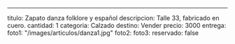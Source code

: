 ---
titulo: Zapato danza folklore y español
descripcion: Talle 33, fabricado en cuero.
cantidad: 1
categoria: Calzado
destino: Vender
precio: 3000
entrega: 
foto1: "/images/articulos/danza1.jpg"
foto2: 
foto3: 
reservado: false
